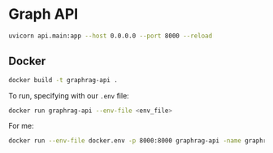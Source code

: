 # Graph API 

```bash
uvicorn api.main:app --host 0.0.0.0 --port 8000 --reload
```

## Docker 

```bash
docker build -t graphrag-api .
```

To run, specifying with our `.env` file:

```bash
docker run graphrag-api --env-file <env_file>
```

For me:

```bash
docker run --env-file docker.env -p 8000:8000 graphrag-api -name graphrag-api
```
